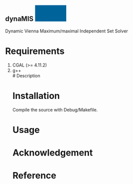 ## dynaMIS <img src="dynamis_icon.gif" width="100">
Dynamic Vienna Maximum/maximal Independent Set Solver 
# Requirements
<ol>
<li>CGAL (>= 4.11.2)</li>
<li>  g++ </li>
# Description
  
# Installation
Compile the source with Debug/Makefile.
# Usage
# Acknowledgement
# Reference



